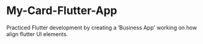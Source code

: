 # My-Card-Flutter-App
Practiced Flutter development by creating a ‘Business App' working on how align flutter UI elements.
